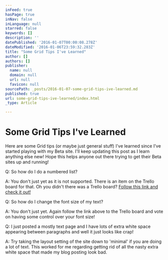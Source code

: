 ```yaml
---
inFeed: true
hasPage: true
inNav: false
inLanguage: null
starred: false
keywords: []
description: ''
datePublished: '2016-01-07T00:00:08.278Z'
dateModified: '2016-01-06T23:59:32.283Z'
title: "Some Grid Tips I've Learned"
author: []
authors: []
publisher:
  name: null
  domain: null
  url: null
  favicon: null
sourcePath: _posts/2016-01-07-some-grid-tips-ive-learned.md
published: true
url: some-grid-tips-ive-learned/index.html
_type: Article

---
```

# Some Grid Tips I've Learned

Here are some Grid tips (or maybe just general stuff) I've learned since I've started playing with my Beta site.   I'll keep updating this post as I learn anything else new!   Hope this helps anyone out there trying to get their Beta sites up and running!

Q:  So how do I do a numbered list?   

A:  You don't just yet as it is not supported.   There is an item on the Trello board for that.   Oh you didn't there was a Trello board?  [Follow this link and check it out!][0]

Q:  So how do I change the font size of my text?

A:  You don't just yet.  Again follow the link above to the Trello board and vote on having some control over your font size!

Q:  I just posted a mostly text page and I have lots of extra white space appearing between paragraphs and well it just looks like crap!

A:  Try taking the layout setting of the site down to 'minimal' if you are doing a lot of text.   This worked for me regarding getting rid of all the nasty extra white space that made my blog posting look bad.

[0]: https://trello.com/b/DsYWip1U/the-grid-development